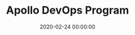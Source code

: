 ---
title: 'Apollo DevOps Program'
description: >
 Recently ABN AMRO embraced their DevOps journey, recognizing that they need to continue in the path of continuous improvement. The market demands are high, and they continue to crunch knowledge and create new insights on top of the previous transformations.
 <br />
 <br />
 Join João during the Retail Banking Day to understand the Apollo DevOps Program wihin ABN AMRO.
conference: 'ABN AMRO Retail Banking Day'
type: 'talk'
location: 'Amsterdam, The Netherlands'
website: 'https://abnamro.nl/'
date: 2020-02-24 00:00:00
featured_image: 'images/speaking/2020-02-24-abn-amro-retail-banking-day-apollo-program.webp'
---